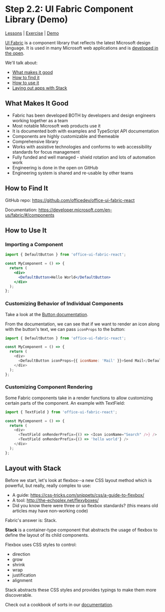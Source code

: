 # Step 2.2: UI Fabric Component Library (Demo)

[Lessons](../) | [Exercise](./exercise/) | [Demo](./demo/)

[UI Fabric](https://developer.microsoft.com/en-us/fabric) is a component library that reflects the latest Microsoft design language. It is used in many Microsoft web applications and is [developed in the open](https://github.com/OfficeDev/office-ui-fabric-react).

We'll talk about:

- [What makes it good](#what-makes-it-good)
- [How to find it](#how-to-find-it)
- [How to use it](#how-to-use-it)
- [Laying out apps with Stack](#layout-with-stack)

## What Makes It Good

- Fabric has been developed BOTH by developers and design engineers working together as a team
- Most notable Microsoft web products use it
- It is documented both with examples and TypeScript API documentation
- Components are highly customizable and themeable
- Comprehensive library
- Works with assistive technologies and conforms to web accessibility standards for focus management
- Fully funded and well managed - shield rotation and lots of automation work
- Engineering is done in the open on GitHub
- Engineering system is shared and re-usable by other teams

## How to Find It

GitHub repo:
https://github.com/officedev/office-ui-fabric-react

Documentation:
https://developer.microsoft.com/en-us/fabric/#/components

## How to Use It

### Importing a Component

```jsx
import { DefaultButton } from 'office-ui-fabric-react';

const MyComponent = () => {
  return (
    <div>
      <DefaultButton>Hello World</DefaultButton>
    </div>
  );
};
```

### Customizing Behavior of Individual Components

Take a look at the [Button documentation](https://developer.microsoft.com/en-us/fabric#/components/button).

From the documentation, we can see that if we want to render an icon along with the button's text, we can pass `iconProps` to the button:

```js
import { DefaultButton } from 'office-ui-fabric-react';

const MyComponent = () => {
  return (
    <div>
      <DefaultButton iconProps={{ iconName: 'Mail' }}>Send Mail</DefaultButton>
    </div>
  );
};
```

### Customizing Component Rendering

Some Fabric components take in a render functions to allow customizing certain parts of the component. An example with TextField:

```js
import { TextField } from 'office-ui-fabric-react';

const MyComponent = () => {
  return (
    <div>
      <TextField onRenderPrefix={() => <Icon iconName="Search" />} />
      <TextField onRenderPrefix={() => 'hello world'} />
    </div>
  );
};
```

## Layout with Stack

Before we start, let's look at flexbox--a new CSS layout method which is powerful, but really, really complex to use:

- A guide: https://css-tricks.com/snippets/css/a-guide-to-flexbox/
- A tool: http://the-echoplex.net/flexyboxes/
- Did you know there were three or so flexbox standards? (this means old articles may have non-working code)

Fabric's answer is: Stack.

**Stack** is a container-type component that abstracts the usage of flexbox to define the layout of its child components.

Flexbox uses CSS styles to control:

- direction
- grow
- shrink
- wrap
- justification
- alignment

Stack abstracts these CSS styles and provides typings to make them more discoverable.

Check out a cookbook of sorts in our [documentation](https://developer.microsoft.com/en-us/fabric#/components/stack).
